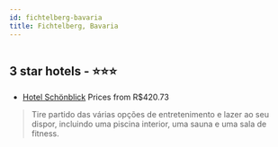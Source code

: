 ```yaml
---
id: fichtelberg-bavaria
title: Fichtelberg, Bavaria
---
```


<center><img src="https://i.travelapi.com/hotels/34000000/33330000/33323800/33323751/32f669ef_z.jpg" alt="" /></center>


##  3 star hotels - ⭐️⭐️⭐️

-    [Hotel Schönblick](https://www.hurb.com/br/aud/https://www.hurb.com/br/hotels/fichtelberg/hotel-schonblick-HT-LE4J?cmp=18055) Prices from R$420.73
   > Tire partido das várias opções de entretenimento e lazer ao seu dispor, incluindo uma piscina interior, uma sauna e uma sala de fitness.
